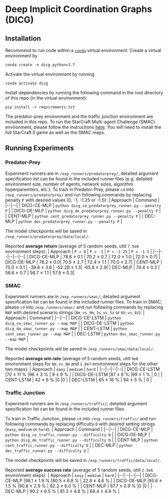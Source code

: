 # Deep Implicit Coordination Graphs (DICG)

## Installation
Recommend to run code within a [`conda`](https://docs.conda.io/projects/conda/en/latest/user-guide/install/) virtual environment. Create a virtual environment by
```
conda create -n dicg python=3.7
```
Activate the virtual environment by running
```
conda activate dicg
```
Install dependencies by running the following command in the root directory of this repo (in the virtual environment):
```
pip install -r requirements.txt
```
The predator-prey environment and the traffic junction environment are included in this repo. To run the StarCraft Multi-agent Challenge (SMAC) environment, please follow the instructions [here](https://github.com/oxwhirl/smac).  You will need to install the full StarCraft II game as well as the SMAC maps.

## Running Experiments
### Predator-Prey
Experiment runners are in `/exp_runners/predatorprey/`, detailed argument specification list can be found in the included runner files (e.g. detailed environment size, number of agents, network sizes, algorithm hyperparemters, etc.). 
To train in Predator-Prey, please `cd` into `/exp_runners/predatorprey/` and run following commands by replacing penalty `P` with desired values (0, -1, -1.25 or -1.5):
| Approach | Command |
|--|--|
| DICG-CE-MLP | `python dicg_ce_predatorprey_runner.py --penalty P` |
| DICG-DE-MLP | `python dicg_de_predatorprey_runner.py --penalty P` |
| CENT-MLP | `python cent_predatorprey_runner.py --penalty P` |
| DEC-MLP | `python dec_predatorprey_runner.py --penalty P` |

The model checkpoints will be saved in `/exp_runners/predatorprey/data/local/`.

Reported **average return** (average of 5 random seeds, utill `7.5e6` environment steps):
| Approach | `P = 0` | `P = -1` | `P = -1.25` | `P = -1.5` |
|--|--|--|--|--|
| DICG-CE-MLP | 78.6 ± 0.1 | 70.2 ± 0.7 | 72.0 ± 1.0 | 72.0 ± 0.7|
| DICG-DE-MLP | 78.2 ± 0.0| 70.5 ± 2.7 | 72.4 ± 1.1 | 70.0 ± 2.7|
| CENT-MLP | 75.0 ± 0.1 | -39.8 ± 3.8 | -52.28 ± 1.3| -65.8 ± 2.9|
| DEC-MLP | 74.4 ± 0.3 | 56.6 ± 0.7 | 56.7 ± 1.1 | 57.9 ± 0.3|

### SMAC
Experiment runners are in `/exp_runners/smac/`, detailed argument specification list can be found in the included runner files. 
To train in SMAC, please `cd` into `/exp_runners/smac/` and run following commands by replacing `MAP` with desired scenario strings (`8m_vs_9m`, `3s_vs_5z` or `6h_vs_8z`):
| Approach | Command |
|--|--|
| DICG-CE-LSTM | `python dicg_ce_smac_runner.py --map MAP` |
| DICG-DE-LSTM | `python dicg_de_smac_runner.py --map MAP` |
| CENT-LSTM | `python cent_smac_runner.py --map MAP` |
| DEC-LSTM | `python dec_smac_runner.py --map MAP` |

The model checkpoints will be saved in `/exp_runners/smac/data/local/`.

Reported **average win rate** (average of 5 random seeds, utill `9e6` environment steps for `8m_vs_9m` and `1.8e7` environment steps for the other two maps):
| Approach | `easy` | `medium` | `hard` |
|--|--|--|--|
|  DICG-CE-LSTM |72 ± 11 %  |96 ± 3 % | 9 ± 9 % |
|  DICG-DE-LSTM |87 ± 6 % |99 ± 1 % | 0 |
|  CENT-LSTM | 42 ± 6 % |0 |0 |
|  DEC-LSTM | 65 ± 16 %  | 94 ± 5 % | 0 |

### Traffic Junction
Experiment runners are in `/exp_runners/traffic/`, detailed argument specification list can be found in the included runner files. 

To train in Traffic Junction, please `cd` into `/exp_runners/traffic/` and run following commands by replacing difficulty `D` with desired setting strings (`easy`, `medium` or `hard`):
| Approach | Command |
|--|--|
| DICG-CE-MLP | `python dicg_ce_traffic_runner.py --difficulty D` |
| DICG-DE-MLP | `python dicg_de_traffic_runner.py --difficulty D` |
| CENT-MLP | `python cent_traffic_runner.py --difficulty D` |
| DEC-MLP | `python dec_traffic_runner.py --difficulty D` |

The model checkpoints will be saved in `/exp_runners/traffic/data/local/`.

Reported **average success rate** (average of 5 random seeds, utill `2.5e6` environment steps):
| Approach | `easy` | `medium` | `hard` |
|--|--|--|--|
|  DICG-CE-MLP |98.1 ± 1.9 % |80.5 ± 6.8 % | 22.8 ± 4.6 % |
|  DICG-DE-MLP |95.6 ± 1.5 % |90.8 ± 2.9 % | 82.2 ± 6.0 % |
|  CENT-MLP | 97.7 ± 0.9 % |0 |0 |
|  DEC-MLP | 90.2 ± 6.5 % | 81.3 ± 4.8 % | 69.4 ± 4.9 % |